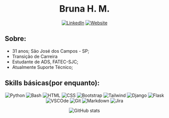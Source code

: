 <center><h1>Bruna H. M.</h1></center>

<center>

[![LinkedIn](https://img.shields.io/badge/linkedin-%230077B5.svg?style=for-the-badge&logo=linkedin&logoColor=white)](https://linkedin.com/in/bruna-hayashi-matsunaga-1b4a71324)
[![Website](https://img.shields.io/badge/Website-c0392b?style=for-the-badge&logo=data:image/png;base64,iVBORw0KGgoAAAANSUhEUgAAACAAAAAgCAYAAABzenr0AAAACXBIWXMAAAsTAAALEwEAmpwYAAAAW0lEQVR4nO3TSQ4AEBBEUfe/9HcAC1NLKfonEguLZyoly9o4PHwA0S0B6Mxndu0JiMzvEaIGROcLYOA4Z9b4Anav6W0A6itADRjJH4D6G6ICROUH4NC4H5D9VQULrlS6RiT5gwAAAABJRU5ErkJggg==)](https://brhm-port.vercel.app)

</center>


## Sobre: 

<ul>
  <li>31 anos; São José dos Campos - SP;
  <li>Transição de Carreira
  <li>Estudante de ADS, FATEC-SJC;
  <li>Atualmente Suporte Técnico;
</ul>

## Skills básicas(por enquanto):
<center>

![Python](https://img.shields.io/badge/Python-c9c9c9?style=for-the-badge&logo=python)
![Bash](https://img.shields.io/badge/Bash-c9c9c9?style=for-the-badge&logo=gnubash)
![HTML](https://img.shields.io/badge/HTML-c9c9c9?style=for-the-badge&logo=html5)
![CSS](https://img.shields.io/badge/CSS-c9c9c9?style=for-the-badge&logo=css3)
![Bootstrap](https://img.shields.io/badge/Bootstrap-c9c9c9?style=for-the-badge&logo=bootstrap)
![Tailwind](https://img.shields.io/badge/TailwindCSS-c9c9c9?style=for-the-badge&logo=tailwindcss)
![Django](https://img.shields.io/badge/Django-c9c9c9?style=for-the-badge&logo=django)
![Flask](https://img.shields.io/badge/Flask-c9c9c9?style=for-the-badge&logo=flask)
![VSCOde](https://img.shields.io/badge/VIsualStudioCode-c9c9c9?style=for-the-badge&logo=)
![Git](https://img.shields.io/badge/Git-c9c9c9?style=for-the-badge&logo=git)
![Markdown](https://img.shields.io/badge/Markdown-c9c9c9?style=for-the-badge&logo=markdown)
![Jira](https://img.shields.io/badge/Jira-c9c9c9?style=for-the-badge&logo=jira)

</center>

<center>

![GitHub stats](https://github-readme-stats.vercel.app/api?username=bruna-hm&show_icons=true&theme=codeSTACKr)

</center>
